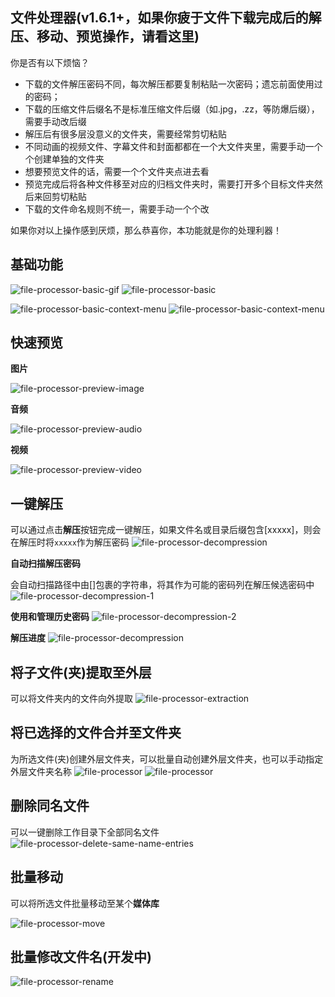 ## 文件处理器(v1.6.1+，如果你疲于文件下载完成后的解压、移动、预览操作，请看这里) <!-- {docsify-ignore} -->

你是否有以下烦恼？

+ 下载的文件解压密码不同，每次解压都要复制粘贴一次密码；遗忘前面使用过的密码；
+ 下载的压缩文件后缀名不是标准压缩文件后缀（如.jpg，.zz，等防爆后缀），需要手动改后缀
+ 解压后有很多层没意义的文件夹，需要经常剪切粘贴
+ 不同动画的视频文件、字幕文件和封面都都在一个大文件夹里，需要手动一个个创建单独的文件夹
+ 想要预览文件的话，需要一个个文件夹点进去看
+ 预览完成后将各种文件移至对应的归档文件夹时，需要打开多个目标文件夹然后来回剪切粘贴
+ 下载的文件命名规则不统一，需要手动一个个改

如果你对以上操作感到厌烦，那么恭喜你，本功能就是你的处理利器！

## 基础功能

![file-processor-basic-gif](../img/file-processor-basic.gif)
![file-processor-basic](../img/file-processor-2-main.png)

![file-processor-basic-context-menu](../img/file-processor-basic-context-menu-1.png)
![file-processor-basic-context-menu](../img/file-processor-basic-context-menu-2.png)

## 快速预览

**图片**

![file-processor-preview-image](../img/file-processor-preview-image.png)

**音频**

![file-processor-preview-audio](../img/file-processor-preview-audio.png)

**视频**

![file-processor-preview-video](../img/file-processor-preview-video.png)

## 一键解压

可以通过点击**解压**按钮完成一键解压，如果文件名或目录后缀包含[xxxxx]，则会在解压时将`xxxxx`作为解压密码
![file-processor-decompression](../img/file-processor-7-decompress.gif)

**自动扫描解压密码**

会自动扫描路径中由[]包裹的字符串，将其作为可能的密码列在解压候选密码中
![file-processor-decompression-1](../img/file-processor-decompression-1.png)

**使用和管理历史密码**
![file-processor-decompression-2](../img/file-processor-decompression-2.png)

**解压进度**
![file-processor-decompression](../img/file-processor-decompression-3.png)

## 将子文件(夹)提取至外层

可以将文件夹内的文件向外提取
![file-processor-extraction](../img/file-processor-6-extract.gif)

## 将已选择的文件合并至文件夹

为所选文件(夹)创建外层文件夹，可以批量自动创建外层文件夹，也可以手动指定外层文件夹名称
![file-processor](../img/file-processor-3-wrap.gif)
![file-processor](../img/file-processor-5-merge.gif)

## 删除同名文件

可以一键删除工作目录下全部同名文件
![file-processor-delete-same-name-entries](../img/file-processor-8-delete-same-name-entries.gif)

## 批量移动

可以将所选文件批量移动至某个**媒体库**

![file-processor-move](../img/file-processor-4-move.gif)

## 批量修改文件名(开发中)

![file-processor-rename](../img/file-processor-rename.png)